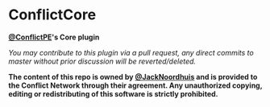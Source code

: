 ConflictCore
===================
__[@ConflictPE](https://github.com/ConflictPE)'s Core plugin__

_You may contribute to this plugin via a pull request, any direct commits to master without prior discussion will be reverted/deleted._

__The content of this repo is owned by [@JackNoordhuis](https://github.com/JackNoordhuis) and is provided to the Conflict Network through their agreement.
Any unauthorized copying, editing or redistributing of this software is strictly prohibited.__
